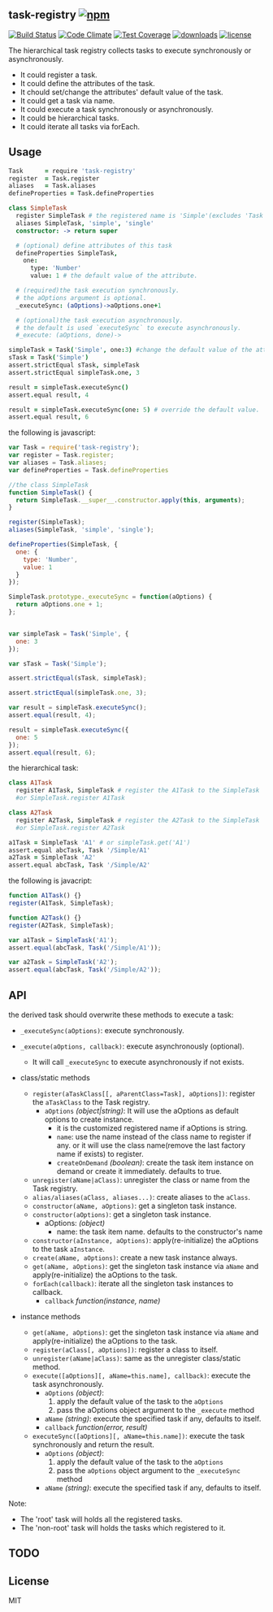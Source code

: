 ## task-registry [![npm](https://img.shields.io/npm/v/task-registry.svg)](https://npmjs.org/package/task-registry)

[![Build Status](https://img.shields.io/travis/snowyu/task-registry.js/master.svg)](http://travis-ci.org/snowyu/task-registry.js)
[![Code Climate](https://codeclimate.com/github/snowyu/task-registry.js/badges/gpa.svg)](https://codeclimate.com/github/snowyu/task-registry.js)
[![Test Coverage](https://codeclimate.com/github/snowyu/task-registry.js/badges/coverage.svg)](https://codeclimate.com/github/snowyu/task-registry.js/coverage)
[![downloads](https://img.shields.io/npm/dm/task-registry.svg)](https://npmjs.org/package/task-registry)
[![license](https://img.shields.io/npm/l/task-registry.svg)](https://npmjs.org/package/task-registry)

The hierarchical task registry collects tasks to execute synchronously or asynchronously.

* It could register a task.
* It could define the attributes of the task.
* It chould set/change the attributes' default value of the task.
* It could get a task via name.
* It could execute a task synchronously or asynchronously.
* It could be hierarchical tasks.
* It could iterate all tasks via forEach.

## Usage

```coffee
Task      = require 'task-registry'
register  = Task.register
aliases   = Task.aliases
defineProperties = Task.defineProperties

class SimpleTask
  register SimpleTask # the registered name is 'Simple'(excludes 'Task')
  aliases SimpleTask, 'simple', 'single'
  constructor: -> return super

  # (optional) define attributes of this task
  defineProperties SimpleTask,
    one:
      type: 'Number'
      value: 1 # the default value of the attribute.

  # (required)the task execution synchronously.
  # the aOptions argument is optional.
  _executeSync: (aOptions)->aOptions.one+1

  # (optional)the task execution asynchronously.
  # the default is used `executeSync` to execute asynchronously.
  #_execute: (aOptions, done)->

simpleTask = Task('Simple', one:3) #change the default value of the attr to 3.
sTask = Task('Simple')
assert.strictEqual sTask, simpleTask
assert.strictEqual simpleTask.one, 3

result = simpleTask.executeSync()
assert.equal result, 4

result = simpleTask.executeSync(one: 5) # override the default value.
assert.equal result, 6
```

the following is javascript:

```js
var Task = require('task-registry');
var register = Task.register;
var aliases = Task.aliases;
var defineProperties = Task.defineProperties

//the class SimpleTask
function SimpleTask() {
  return SimpleTask.__super__.constructor.apply(this, arguments);
}

register(SimpleTask);
aliases(SimpleTask, 'simple', 'single');

defineProperties(SimpleTask, {
  one: {
    type: 'Number',
    value: 1
  }
});

SimpleTask.prototype._executeSync = function(aOptions) {
  return aOptions.one + 1;
};


var simpleTask = Task('Simple', {
  one: 3
});

var sTask = Task('Simple');

assert.strictEqual(sTask, simpleTask);

assert.strictEqual(simpleTask.one, 3);

var result = simpleTask.executeSync();
assert.equal(result, 4);

result = simpleTask.executeSync({
  one: 5
});
assert.equal(result, 6);
```

the hierarchical task:

```coffee
class A1Task
  register A1Task, SimpleTask # register the A1Task to the SimpleTask
  #or SimpleTask.register A1Task

class A2Task
  register A2Task, SimpleTask # register the A2Task to the SimpleTask
  #or SimpleTask.register A2Task

a1Task = SimpleTask 'A1' # or simpleTask.get('A1')
assert.equal abcTask, Task '/Simple/A1'
a2Task = SimpleTask 'A2'
assert.equal abcTask, Task '/Simple/A2'
```

the following is javacript:

```js
function A1Task() {}
register(A1Task, SimpleTask);

function A2Task() {}
register(A2Task, SimpleTask);

var a1Task = SimpleTask('A1');
assert.equal(abcTask, Task('/Simple/A1'));

var a2Task = SimpleTask('A2');
assert.equal(abcTask, Task('/Simple/A2'));
```
## API

the derived task should overwrite these methods to execute a task:

* `_executeSync(aOptions)`: execute synchronously.
* `_execute(aOptions, callback)`: execute asynchronously (optional).
  * It will call `_executeSync` to execute asynchronously if not exists.

* class/static methods
  * `register(aTaskClass[[, aParentClass=Task], aOptions])`: register the `aTaskClass` to the Task registry.
    * `aOptions` *(object|string)*: It will use the aOptions as default options to create instance.
      * it is the customized registered name if aOptions is string.
      * `name`: use the name instead of the class name to register if any.
        or it will use the class name(remove the last factory name if exists) to register.
      * `createOnDemand` *(boolean)*: create the task item instance on demand
        or create it immediately. defaults to true.
  * `unregister(aName|aClass)`: unregister the class or name from the Task registry.
  * `alias/aliases(aClass, aliases...)`: create aliases to the `aClass`.
  * `constructor(aName, aOptions)`: get a singleton task instance.
  * `constructor(aOptions)`: get a singleton task instance.
    * aOptions: *(object)*
      * name: the task item name. defaults to the constructor's name
  * `constructor(aInstance, aOptions)`: apply(re-initialize) the aOptions to the task `aInstance`.
  * `create(aName, aOptions)`: create a new task instance always.
  * `get(aName, aOptions)`: get the singleton task instance via `aName` and apply(re-initialize) the aOptions to the task.
  * `forEach(callback)`: iterate all the singleton task instances to callback.
    * `callback` *function(instance, name)*
* instance methods
  * `get(aName, aOptions)`: get the singleton task instance via `aName` and apply(re-initialize) the aOptions to the task.
  * `register(aClass[, aOptions])`: register a class to itself.
  * `unregister(aName|aClass)`: same as the unregister class/static method.
  * `execute([aOptions][, aName=this.name], callback)`: execute the task asynchronously.
    * `aOptions` *(object)*:
      1. apply the default value of the task to the `aOptions`
      2. pass the aOptions object argument to the `_execute` method
    * `aName` *(string)*: execute the specified task if any, defaults to itself.
    * `callback` *function(error, result)*
  * `executeSync([aOptions][, aName=this.name])`: execute the task synchronously and return the result.
    * `aOptions` *(object)*:
      1. apply the default value of the task to the `aOptions`
      2. pass the `aOptions` object argument to the `_executeSync` method
    * `aName` *(string)*: execute the specified task if any, defaults to itself.


Note:

* The 'root' task will holds all the registered tasks.
* The 'non-root' task will holds the tasks which registered to it.

## TODO


## License

MIT
